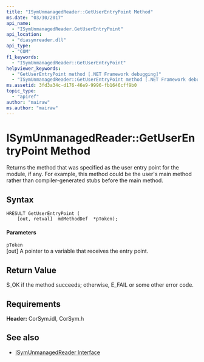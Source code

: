 ```yaml
---
title: "ISymUnmanagedReader::GetUserEntryPoint Method"
ms.date: "03/30/2017"
api_name: 
  - "ISymUnmanagedReader.GetUserEntryPoint"
api_location: 
  - "diasymreader.dll"
api_type: 
  - "COM"
f1_keywords: 
  - "ISymUnmanagedReader::GetUserEntryPoint"
helpviewer_keywords: 
  - "GetUserEntryPoint method [.NET Framework debugging]"
  - "ISymUnmanagedReader::GetUserEntryPoint method [.NET Framework debugging]"
ms.assetid: 3fd3a34c-d176-46e9-9996-fb1646cff9b0
topic_type: 
  - "apiref"
author: "mairaw"
ms.author: "mairaw"
---
```

# ISymUnmanagedReader::GetUserEntryPoint Method
Returns the method that was specified as the user entry point for the module, if any. For example, this method could be the user's main method rather than compiler-generated stubs before the main method.  
  
## Syntax  
  
```  
HRESULT GetUserEntryPoint (  
    [out, retval]  mdMethodDef  *pToken);  
```  
  
#### Parameters  
 `pToken`  
 [out] A pointer to a variable that receives the entry point.  
  
## Return Value  
 S_OK if the method succeeds; otherwise, E_FAIL or some other error code.  
  
## Requirements  
 **Header:** CorSym.idl, CorSym.h  
  
## See also
- [ISymUnmanagedReader Interface](../../../../docs/framework/unmanaged-api/diagnostics/isymunmanagedreader-interface.md)
